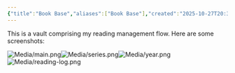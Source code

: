 ```yaml
---
{"title":"Book Base","aliases":["Book Base"],"created":"2025-10-27T20:36:44+06:00","updated":"2025-10-27T20:42:30+06:00","tags":["vault","template","tool"],"source_link":"https://github.com/uroybd/Book-Base","description":"A starter vault to manage your reading notes in Obsidian","dg-publish":true,"dg-note-icon":"chest","dg-path":"Forge/Book Base.md","permalink":"/forge/book-base/","dgPassFrontmatter":true,"noteIcon":"chest"}
---
```


This is a vault comprising my reading management flow. Here are some screenshots:

![Media/main.png](/img/user/Media/main.png)![Media/series.png](/img/user/Media/series.png)![Media/year.png](/img/user/Media/year.png)![Media/reading-log.png](/img/user/Media/reading-log.png)